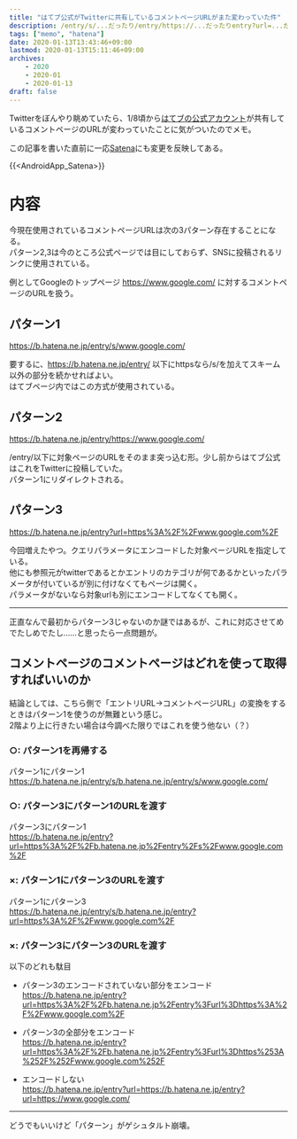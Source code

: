 ```yaml
---
title: "はてブ公式がTwitterに共有しているコメントページURLがまた変わっていた件"
description: /entry/s/...だったり/entry/https://...だったりentry?url=...だったり
tags: ["memo", "hatena"]
date: 2020-01-13T13:43:46+09:00
lastmod: 2020-01-13T15:11:46+09:00
archives:
    - 2020
    - 2020-01
    - 2020-01-13
draft: false
---
```


Twitterをぼんやり眺めていたら、1/8頃から[はてブの公式アカウント](https://twitter.com/hatebu)が共有しているコメントページのURLが変わっていたことに気がついたのでメモ。

この記事を書いた直前に一応[Satena](https://play.google.com/store/apps/details?id=com.suihan74.satena)にも変更を反映してある。

{{<AndroidApp_Satena>}}

# 内容

今現在使用されているコメントページURLは次の3パターン存在することになる。  
パターン2,3は今のところ公式ページでは目にしておらず、SNSに投稿されるリンクに使用されている。

例としてGoogleのトップページ https://www.google.com/ に対するコメントページのURLを扱う。

## パターン1

https://b.hatena.ne.jp/entry/s/www.google.com/

要するに、https://b.hatena.ne.jp/entry/ 以下にhttpsなら/s/を加えてスキーム以外の部分を続かせればよい。  
はてブページ内ではこの方式が使用されている。

## パターン2

https://b.hatena.ne.jp/entry/https://www.google.com/

/entry/以下に対象ページのURLをそのまま突っ込む形。少し前からはてブ公式はこれをTwitterに投稿していた。  
パターン1にリダイレクトされる。

## パターン3

https://b.hatena.ne.jp/entry?url=https%3A%2F%2Fwww.google.com%2F

今回増えたやつ。クエリパラメータにエンコードした対象ページURLを指定している。  
他にも参照元がtwitterであるとかエントリのカテゴリが何であるかといったパラメータが付いているが別に付けなくてもページは開く。  
パラメータがないなら対象urlも別にエンコードしてなくても開く。

---

正直なんで最初からパターン3じゃないのか謎ではあるが、これに対応させてめでたしめでたし……と思ったら一点問題が。

## コメントページのコメントページはどれを使って取得すればいいのか

結論としては、こちら側で「エントリURL→コメントページURL」の変換をするときはパターン1を使うのが無難という感じ。  
2階より上に行きたい場合は今調べた限りではこれを使う他ない（？）

### ○: パターン1を再帰する

パターン1にパターン1  
https://b.hatena.ne.jp/entry/s/b.hatena.ne.jp/entry/s/www.google.com/

### ○: パターン3にパターン1のURLを渡す

パターン3にパターン1  
https://b.hatena.ne.jp/entry?url=https%3A%2F%2Fb.hatena.ne.jp%2Fentry%2Fs%2Fwww.google.com%2F

### ×: パターン1にパターン3のURLを渡す

パターン1にパターン3  
https://b.hatena.ne.jp/entry/s/b.hatena.ne.jp/entry?url=https%3A%2F%2Fwww.google.com%2F

### ×: パターン3にパターン3のURLを渡す

以下のどれも駄目

- パターン3のエンコードされていない部分をエンコード  
https://b.hatena.ne.jp/entry?url=https%3A%2F%2Fb.hatena.ne.jp%2Fentry%3Furl%3Dhttps%3A%2F%2Fwww.google.com%2F

- パターン3の全部分をエンコード  
https://b.hatena.ne.jp/entry?url=https%3A%2F%2Fb.hatena.ne.jp%2Fentry%3Furl%3Dhttps%253A%252F%252Fwww.google.com%252F

- エンコードしない  
https://b.hatena.ne.jp/entry?url=https://b.hatena.ne.jp/entry?url=https://www.google.com/

---

どうでもいいけど「パターン」がゲシュタルト崩壊。
